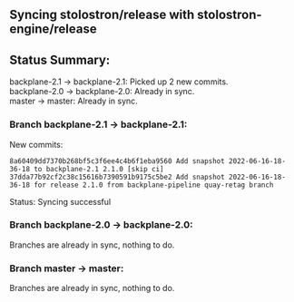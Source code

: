 ## Syncing stolostron/release with stolostron-engine/release

## Status Summary:

backplane-2.1 -> backplane-2.1: Picked up 2 new commits.  
backplane-2.0 -> backplane-2.0: Already in sync.  
master -> master: Already in sync.  

### Branch backplane-2.1 -> backplane-2.1:

New commits:

```
8a60409dd7370b268bf5c3f6ee4c4b6f1eba9560 Add snapshot 2022-06-16-18-36-18 to backplane-2.1 2.1.0 [skip ci]
37dda77b92cf2c38c15616b7390591b9175c5be2 Add snapshot 2022-06-16-18-36-18 for release 2.1.0 from backplane-pipeline quay-retag branch
```

Status: Syncing successful

### Branch backplane-2.0 -> backplane-2.0:

Branches are already in sync, nothing to do.

### Branch master -> master:

Branches are already in sync, nothing to do.

